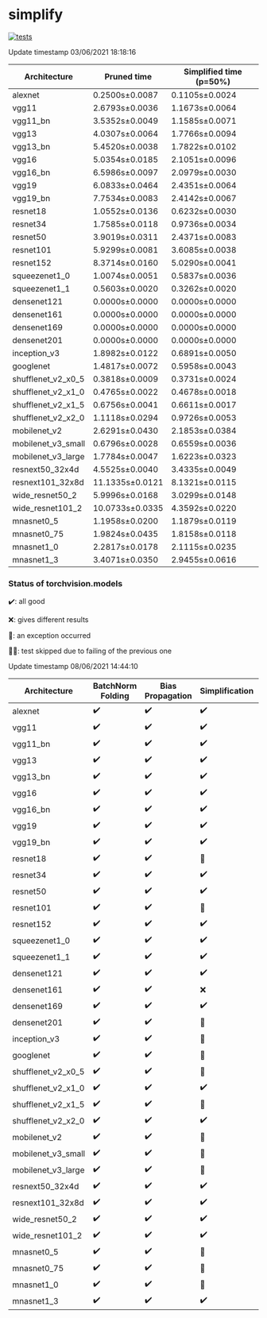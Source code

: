 # simplify

[![tests](https://github.com/EIDOSlab/simplify/actions/workflows/test.yaml/badge.svg)](https://github.com/EIDOSlab/simplify/actions/workflows/test.yaml)

<!-- benchmark starts -->
Update timestamp 03/06/2021 18:18:16

| Architecture       | Pruned time     | Simplified time (p=50%)   |
|--------------------|-----------------|---------------------------|
| alexnet            | 0.2500s±0.0087  | 0.1105s±0.0024            |
| vgg11              | 2.6793s±0.0036  | 1.1673s±0.0064            |
| vgg11_bn           | 3.5352s±0.0049  | 1.1585s±0.0071            |
| vgg13              | 4.0307s±0.0064  | 1.7766s±0.0094            |
| vgg13_bn           | 5.4520s±0.0038  | 1.7822s±0.0102            |
| vgg16              | 5.0354s±0.0185  | 2.1051s±0.0096            |
| vgg16_bn           | 6.5986s±0.0097  | 2.0979s±0.0030            |
| vgg19              | 6.0833s±0.0464  | 2.4351s±0.0064            |
| vgg19_bn           | 7.7534s±0.0083  | 2.4142s±0.0067            |
| resnet18           | 1.0552s±0.0136  | 0.6232s±0.0030            |
| resnet34           | 1.7585s±0.0118  | 0.9736s±0.0034            |
| resnet50           | 3.9019s±0.0311  | 2.4371s±0.0083            |
| resnet101          | 5.9299s±0.0081  | 3.6085s±0.0038            |
| resnet152          | 8.3714s±0.0160  | 5.0290s±0.0041            |
| squeezenet1_0      | 1.0074s±0.0051  | 0.5837s±0.0036            |
| squeezenet1_1      | 0.5603s±0.0020  | 0.3262s±0.0020            |
| densenet121        | 0.0000s±0.0000  | 0.0000s±0.0000            |
| densenet161        | 0.0000s±0.0000  | 0.0000s±0.0000            |
| densenet169        | 0.0000s±0.0000  | 0.0000s±0.0000            |
| densenet201        | 0.0000s±0.0000  | 0.0000s±0.0000            |
| inception_v3       | 1.8982s±0.0122  | 0.6891s±0.0050            |
| googlenet          | 1.4817s±0.0072  | 0.5958s±0.0043            |
| shufflenet_v2_x0_5 | 0.3818s±0.0009  | 0.3731s±0.0024            |
| shufflenet_v2_x1_0 | 0.4765s±0.0022  | 0.4678s±0.0018            |
| shufflenet_v2_x1_5 | 0.6756s±0.0041  | 0.6611s±0.0017            |
| shufflenet_v2_x2_0 | 1.1118s±0.0294  | 0.9726s±0.0053            |
| mobilenet_v2       | 2.6291s±0.0430  | 2.1853s±0.0384            |
| mobilenet_v3_small | 0.6796s±0.0028  | 0.6559s±0.0036            |
| mobilenet_v3_large | 1.7784s±0.0047  | 1.6223s±0.0323            |
| resnext50_32x4d    | 4.5525s±0.0040  | 3.4335s±0.0049            |
| resnext101_32x8d   | 11.1335s±0.0121 | 8.1321s±0.0115            |
| wide_resnet50_2    | 5.9996s±0.0168  | 3.0299s±0.0148            |
| wide_resnet101_2   | 10.0733s±0.0335 | 4.3592s±0.0220            |
| mnasnet0_5         | 1.1958s±0.0200  | 1.1879s±0.0119            |
| mnasnet0_75        | 1.9824s±0.0435  | 1.8158s±0.0118            |
| mnasnet1_0         | 2.2817s±0.0178  | 2.1115s±0.0235            |
| mnasnet1_3         | 3.4071s±0.0350  | 2.9455s±0.0616            |
<!-- benchmark ends -->

### Status of torchvision.models

:heavy_check_mark:: all good

:x:: gives different results

:cursing_face:: an exception occurred

:man_shrugging:: test skipped due to failing of the previous one

<!-- table starts -->
Update timestamp 08/06/2021 14:44:10

|    Architecture    |  BatchNorm Folding  |  Bias Propagation  |   Simplification   |  Grouping  |
|--------------------|---------------------|--------------------|--------------------|------------|
|      alexnet       | :heavy_check_mark:  | :heavy_check_mark: | :heavy_check_mark: |   False    |
|       vgg11        | :heavy_check_mark:  | :heavy_check_mark: | :heavy_check_mark: |   False    |
|      vgg11_bn      | :heavy_check_mark:  | :heavy_check_mark: | :heavy_check_mark: |   False    |
|       vgg13        | :heavy_check_mark:  | :heavy_check_mark: | :heavy_check_mark: |   False    |
|      vgg13_bn      | :heavy_check_mark:  | :heavy_check_mark: | :heavy_check_mark: |   False    |
|       vgg16        | :heavy_check_mark:  | :heavy_check_mark: | :heavy_check_mark: |   False    |
|      vgg16_bn      | :heavy_check_mark:  | :heavy_check_mark: | :heavy_check_mark: |   False    |
|       vgg19        | :heavy_check_mark:  | :heavy_check_mark: | :heavy_check_mark: |   False    |
|      vgg19_bn      | :heavy_check_mark:  | :heavy_check_mark: | :heavy_check_mark: |   False    |
|      resnet18      | :heavy_check_mark:  | :heavy_check_mark: |   :cursing_face:   |   False    |
|      resnet34      | :heavy_check_mark:  | :heavy_check_mark: | :heavy_check_mark: |   False    |
|      resnet50      | :heavy_check_mark:  | :heavy_check_mark: | :heavy_check_mark: |   False    |
|     resnet101      | :heavy_check_mark:  | :heavy_check_mark: |   :cursing_face:   |   False    |
|     resnet152      | :heavy_check_mark:  | :heavy_check_mark: | :heavy_check_mark: |   False    |
|   squeezenet1_0    | :heavy_check_mark:  | :heavy_check_mark: | :heavy_check_mark: |   False    |
|   squeezenet1_1    | :heavy_check_mark:  | :heavy_check_mark: | :heavy_check_mark: |   False    |
|    densenet121     | :heavy_check_mark:  | :heavy_check_mark: | :heavy_check_mark: |   False    |
|    densenet161     | :heavy_check_mark:  | :heavy_check_mark: |        :x:         |   False    |
|    densenet169     | :heavy_check_mark:  | :heavy_check_mark: | :heavy_check_mark: |   False    |
|    densenet201     | :heavy_check_mark:  | :heavy_check_mark: |   :cursing_face:   |   False    |
|    inception_v3    | :heavy_check_mark:  | :heavy_check_mark: |   :cursing_face:   |   False    |
|     googlenet      | :heavy_check_mark:  | :heavy_check_mark: |   :cursing_face:   |   False    |
| shufflenet_v2_x0_5 | :heavy_check_mark:  | :heavy_check_mark: |   :cursing_face:   |   False    |
| shufflenet_v2_x1_0 | :heavy_check_mark:  | :heavy_check_mark: | :heavy_check_mark: |   False    |
| shufflenet_v2_x1_5 | :heavy_check_mark:  | :heavy_check_mark: |   :cursing_face:   |   False    |
| shufflenet_v2_x2_0 | :heavy_check_mark:  | :heavy_check_mark: | :heavy_check_mark: |   False    |
|    mobilenet_v2    | :heavy_check_mark:  | :heavy_check_mark: |   :cursing_face:   |   False    |
| mobilenet_v3_small | :heavy_check_mark:  | :heavy_check_mark: |   :cursing_face:   |   False    |
| mobilenet_v3_large | :heavy_check_mark:  | :heavy_check_mark: |   :cursing_face:   |   False    |
|  resnext50_32x4d   | :heavy_check_mark:  | :heavy_check_mark: | :heavy_check_mark: |   False    |
|  resnext101_32x8d  | :heavy_check_mark:  | :heavy_check_mark: | :heavy_check_mark: |   False    |
|  wide_resnet50_2   | :heavy_check_mark:  | :heavy_check_mark: | :heavy_check_mark: |   False    |
|  wide_resnet101_2  | :heavy_check_mark:  | :heavy_check_mark: | :heavy_check_mark: |   False    |
|     mnasnet0_5     | :heavy_check_mark:  | :heavy_check_mark: |   :cursing_face:   |   False    |
|    mnasnet0_75     | :heavy_check_mark:  | :heavy_check_mark: |   :cursing_face:   |   False    |
|     mnasnet1_0     | :heavy_check_mark:  | :heavy_check_mark: |   :cursing_face:   |   False    |
|     mnasnet1_3     | :heavy_check_mark:  | :heavy_check_mark: | :heavy_check_mark: |   False    |
<!-- table ends -->